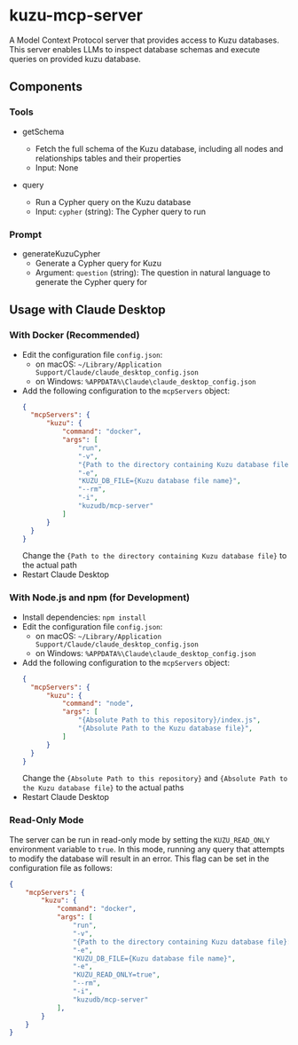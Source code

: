 # kuzu-mcp-server

A Model Context Protocol server that provides access to Kuzu databases. This server enables LLMs to inspect database schemas and execute queries on provided kuzu database.

## Components
### Tools 
- getSchema
  -  Fetch the full schema of the Kuzu database, including all nodes and relationships tables and their properties
  -  Input: None

- query
  - Run a Cypher query on the Kuzu database
  - Input: `cypher` (string): The Cypher query to run

### Prompt
- generateKuzuCypher
  - Generate a Cypher query for Kuzu
  - Argument: `question` (string): The question in natural language to generate the Cypher query for

## Usage with Claude Desktop
### With Docker (Recommended)
- Edit the configuration file `config.json`:
  - on macOS: `~/Library/Application Support/Claude/claude_desktop_config.json`
  - on Windows: `%APPDATA%\Claude\claude_desktop_config.json`
- Add the following configuration to the `mcpServers` object:
  ```json
  {
    "mcpServers": {
        "kuzu": {
            "command": "docker",
            "args": [
                "run",
                "-v",
                "{Path to the directory containing Kuzu database file}:/database",
                "-e",
                "KUZU_DB_FILE={Kuzu database file name}",
                "--rm",
                "-i",
                "kuzudb/mcp-server"
            ]
        }
    }
  }
  ```
  Change the `{Path to the directory containing Kuzu database file}` to the actual path
- Restart Claude Desktop

### With Node.js and npm (for Development)
- Install dependencies: `npm install`
- Edit the configuration file `config.json`:
  - on macOS: `~/Library/Application Support/Claude/claude_desktop_config.json`
  - on Windows: `%APPDATA%\Claude\claude_desktop_config.json`
- Add the following configuration to the `mcpServers` object:
  ```json
  {
    "mcpServers": {
        "kuzu": {
            "command": "node",
            "args": [
                "{Absolute Path to this repository}/index.js",
                "{Absolute Path to the Kuzu database file}",
            ]
        }
    }
  }
  ```
  Change the `{Absolute Path to this repository}` and `{Absolute Path to the Kuzu database file}` to the actual paths
- Restart Claude Desktop

### Read-Only Mode
The server can be run in read-only mode by setting the `KUZU_READ_ONLY` environment variable to `true`. In this mode, running any query that attempts to modify the database will result in an error. This flag can be set in the configuration file as follows:
```json
{
    "mcpServers": {
        "kuzu": {
            "command": "docker",
            "args": [
                "run",
                "-v",
                "{Path to the directory containing Kuzu database file}:/database",
                "-e",
                "KUZU_DB_FILE={Kuzu database file name}",
                "-e",
                "KUZU_READ_ONLY=true",
                "--rm",
                "-i",
                "kuzudb/mcp-server"
            ],
        }
    }
}
```
